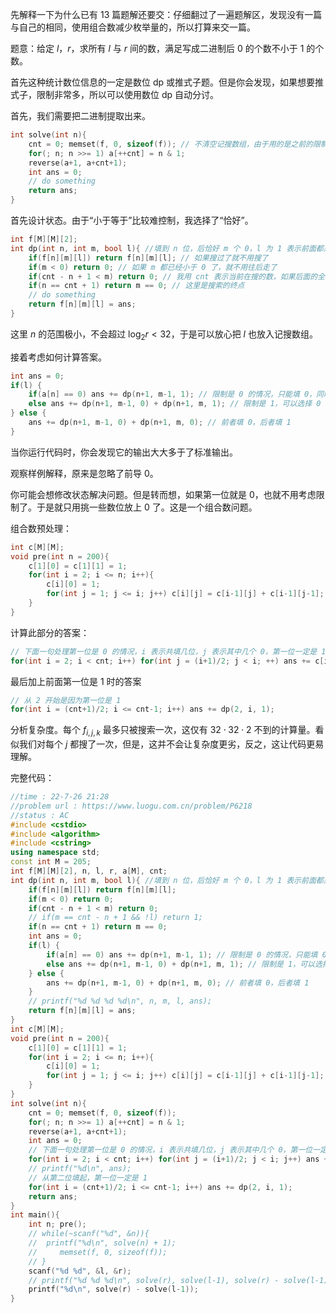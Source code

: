 先解释一下为什么已有 13 篇题解还要交：仔细翻过了一遍题解区，发现没有一篇与自己的相同，使用组合数减少枚举量的，所以打算来交一篇。

题意：给定 $l$，$r$，求所有 $l$ 与 $r$ 间的数，满足写成二进制后 $0$ 的个数不小于 $1$ 的个数。

首先这种统计数位信息的一定是数位 dp 或推式子题。但是你会发现，如果想要推式子，限制非常多，所以可以使用数位 dp 自动分讨。

首先，我们需要把二进制提取出来。


```cpp
int solve(int n){
    cnt = 0; memset(f, 0, sizeof(f)); // 不清空记搜数组，由于用的是之前的限制，会出大问题，然而不清有 50 分……
    for(; n; n >>= 1) a[++cnt] = n & 1;
    reverse(a+1, a+cnt+1);
    int ans = 0;
    // do something
    return ans;
}
```

首先设计状态。由于“小于等于”比较难控制，我选择了“恰好”。

```cpp
int f[M][M][2];
int dp(int n, int m, bool l){ //填到 n 位，后恰好 m 个 0，l 为 1 表示前面都是顶着限制填的
    if(f[n][m][l]) return f[n][m][l]; // 如果搜过了就不用搜了
    if(m < 0) return 0; // 如果 m 都已经小于 0 了，就不用往后走了
    if(cnt - n + 1 < m) return 0; // 我用 cnt 表示当前在搜的数，如果后面的全填上 0 都不够，就应该立刻返回
    if(n == cnt + 1) return m == 0; // 这里是搜索的终点
    // do something
    return f[n][m][l] = ans; 
}
```

这里 $n$ 的范围极小，不会超过 $\log_2 r < 32$，于是可以放心把 $l$ 也放入记搜数组。

接着考虑如何计算答案。

```cpp
int ans = 0;
if(l) {
    if(a[n] == 0) ans += dp(n+1, m-1, 1); // 限制是 0 的情况，只能填 0，同时这仍是顶着限制的
    else ans += dp(n+1, m-1, 0) + dp(n+1, m, 1); // 限制是 1，可以选择 0 或 1，如果选了 0，就不会再顶着限制了
} else {
    ans += dp(n+1, m-1, 0) + dp(n+1, m, 0); // 前者填 0，后者填 1
}
```

当你运行代码时，你会发现它的输出大大多于了标准输出。

观察样例解释，原来是忽略了前导 0。

你可能会想修改状态解决问题。但是转而想，如果第一位就是 0，也就不用考虑限制了。于是就只用挑一些数位放上 0 了。这是一个组合数问题。

组合数预处理：

```cpp
int c[M][M];
void pre(int n = 200){
    c[1][0] = c[1][1] = 1;
    for(int i = 2; i <= n; i++){
        c[i][0] = 1;
        for(int j = 1; j <= i; j++) c[i][j] = c[i-1][j] + c[i-1][j-1];
    }
}
```

计算此部分的答案：

```cpp
// 下面一句处理第一位是 0 的情况，i 表示共填几位，j 表示其中几个 0，第一位一定是 1
for(int i = 2; i < cnt; i++) for(int j = (i+1)/2; j < i; ++) ans += c[i-1][j]; // i 减 1 是因为最高位不能填 0
```

最后加上前面第一位是 1 时的答案

```cpp
// 从 2 开始是因为第一位是 1
for(int i = (cnt+1)/2; i <= cnt-1; i++) ans += dp(2, i, 1);
```

分析复杂度。每个 $f_{i,j,k}$  最多只被搜索一次，这仅有 $32 \cdot 32 \cdot 2$ 不到的计算量。看似我们对每个 $j$ 都搜了一次，但是，这并不会让复杂度更劣，反之，这让代码更易理解。

完整代码：

```cpp
//time : 22-7-26 21:28
//problem url : https://www.luogu.com.cn/problem/P6218
//status : AC
#include <cstdio>
#include <algorithm>
#include <cstring>
using namespace std;
const int M = 205;
int f[M][M][2], n, l, r, a[M], cnt;
int dp(int n, int m, bool l){ //填到 n 位，后恰好 m 个 0，l 为 1 表示前面都是顶着限制填的
    if(f[n][m][l]) return f[n][m][l];
    if(m < 0) return 0;
    if(cnt - n + 1 < m) return 0; 
    // if(m == cnt - n + 1 && !l) return 1;
    if(n == cnt + 1) return m == 0;
    int ans = 0;
    if(l) {
        if(a[n] == 0) ans += dp(n+1, m-1, 1); // 限制是 0 的情况，只能填 0
        else ans += dp(n+1, m-1, 0) + dp(n+1, m, 1); // 限制是 1，可以选择 0 或 1
    } else {
        ans += dp(n+1, m-1, 0) + dp(n+1, m, 0); // 前者填 0，后者填 1
    }
    // printf("%d %d %d %d\n", n, m, l, ans);
    return f[n][m][l] = ans; 
}
int c[M][M];
void pre(int n = 200){
    c[1][0] = c[1][1] = 1;
    for(int i = 2; i <= n; i++){
        c[i][0] = 1;
        for(int j = 1; j <= i; j++) c[i][j] = c[i-1][j] + c[i-1][j-1];
    }
}
int solve(int n){
    cnt = 0; memset(f, 0, sizeof(f));
    for(; n; n >>= 1) a[++cnt] = n & 1;
    reverse(a+1, a+cnt+1);
    int ans = 0;
    // 下面一句处理第一位是 0 的情况，i 表示共填几位，j 表示其中几个 0，第一位一定是 1
    for(int i = 2; i < cnt; i++) for(int j = (i+1)/2; j < i; j++) ans += c[i-1][j];
    // printf("%d\n", ans);
    // 从第二位填起，第一位一定是 1
    for(int i = (cnt+1)/2; i <= cnt-1; i++) ans += dp(2, i, 1);
    return ans;
}
int main(){
    int n; pre();
	// while(~scanf("%d", &n)){
	// 	printf("%d\n", solve(n) + 1);
    //     memset(f, 0, sizeof(f));
	// }
    scanf("%d %d", &l, &r);
    // printf("%d %d %d\n", solve(r), solve(l-1), solve(r) - solve(l-1));
    printf("%d\n", solve(r) - solve(l-1));
}
```